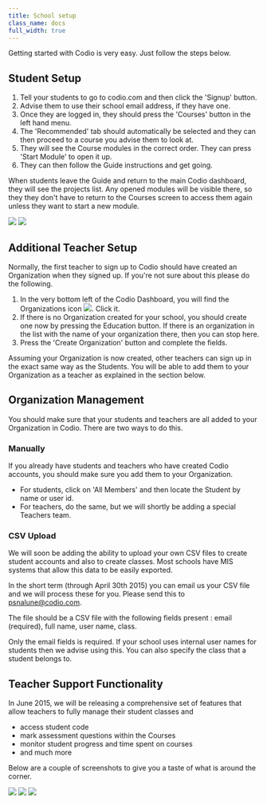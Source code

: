 ```yaml
---
title: School setup
class_name: docs
full_width: true
---
```


Getting started with Codio is very easy. Just follow the steps below.

## Student Setup
1. Tell your students to go to codio.com and then click the 'Signup' button. 
1. Advise them to use their school email address, if they have one.
1. Once they are logged in, they should press the 'Courses' button in the left hand menu.
1. The 'Recommended' tab should automatically be selected and they can then proceed to a course you advise them to look at.
1. They will see the Course modules in the correct order. They can press 'Start Module' to open it up.
1. They can then follow the Guide instructions and get going.

When students leave the Guide and return to the main Codio dashboard, they will see the projects list. Any opened modules will be visible there, so they they don't have to return to the Courses screen to access them again unless they want to start a new module.

![](/img/docs/education/courses-setup.jpg)
![](/img/docs/education/modules-setup.jpg)


## Additional Teacher Setup
Normally, the first teacher to sign up to Codio should have created an Organization when they signed up. If you're not sure about this please do the following.

1. In the very bottom left of the Codio Dashboard, you will find the Organizations icon ![](/img/docs/education/org-button.png). Click it.
1. If there is no Organization created for your school, you should create one now by pressing the Education button. If there is an organization in the list with the name of your organization there, then you can stop here.
1. Press the 'Create  Organization' button and complete the fields.

Assuming your Organization is now created, other teachers can sign up in the exact same way as the Students. You will be able to add them to your Organization as a teacher as explained in the section below.

## Organization Management
You should make sure that your students and teachers are all added to your Organization in Codio. There are two ways to do this.

### Manually
If you already have students and teachers who have created Codio accounts, you should make sure you add them to your Organization.

- For students, click on 'All Members' and then locate the Student by name or user id.
- For teachers, do the same, but we will shortly be adding a special Teachers team.

### CSV Upload
We will soon be adding the ability to upload your own CSV files to create student accounts and also to create classes. Most schools have MIS systems that allow this data to be easily exported.

In the short term (through April 30th 2015) you can email us your CSV file and we will process these for you. Please send this to psnalune@codio.com.

The file should be a CSV file with the following fields present : email (required), full name, user name, class.

Only the email fields is required. If your school uses internal user names for students then we advise using this. You can also specify the class that a student belongs to.

## Teacher Support Functionality
In June 2015, we will be releasing a comprehensive set of features that allow teachers to fully manage their student classes and

- access student code
- mark assessment questions within the Courses
- monitor student progress and time spent on courses
- and much more

Below are a couple of screenshots to give you a taste of what is around the corner.

![](/img/docs/education/class-dash-1.jpg)
![](/img/docs/education/class-dash.jpg)
![](/img/docs/education/class-marks.jpg)






